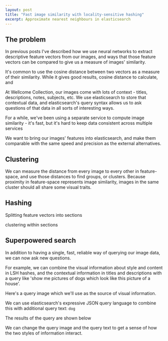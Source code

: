 ```yaml
---
layout: post
title: "Fast image similarity with locality-sensitive hashing"
excerpt: Approximate nearest neighbours in elasticsearch
---
```


## The problem
In previous posts I've described how we use neural networks to extract descriptive feature vectors from our images, and ways that those feature vectors can be compared to give us a measure of images' similarity.

It's common to use the cosine distance between two vectors as a measure of their similarity. While it gives good results, cosine distance to calculate, and 

At Wellcome Collection, our images come with lots of context - titles, descriptions, notes, subjects, etc. We use elasticsearch to store that contextual data, and elasticsearch's query syntax allows us to ask questions of that data in all sorts of interesting ways.

For a while, we've been using a separate service to compute image similarity - it's fast, but it's hard to keep data consistent across multiple services 

We want to bring our images' features into elasticsearch, and make them comparable with the same speed and precision as the external alternatives.

## Clustering

We can measure the distance from every image to every other in feature-space, and use those distances to find groups, or clusters. Because proximity in feature-space represents image similarity, images in the same cluster should all share some visual traits.

## Hashing

Splitting feature vectors into sections

clustering within sections

## Superpowered search

In addition to having a single, fast, reliable way of querying our image data, we can now ask new questions. 

For example, we can combine the visual information about style and content in LSH hashes, and the contextual information in titles and descriptions with a query like 'show me pictures of dogs which look like this picture of a house'.

Here's a query image which we'll use as the source of visual information.

We can use elasticsearch's expressive JSON query language to combine this with additional query text: `dog`

The results of the query are shown below

We can change the query image and the query text to get a sense of how the two styles of information interact.



